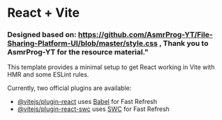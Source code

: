 # React + Vite
### Designed based on: https://github.com/AsmrProg-YT/File-Sharing-Platform-UI/blob/master/style.css  , Thank you to AsmrProg-YT for the resource material."
This template provides a minimal setup to get React working in Vite with HMR and some ESLint rules.

Currently, two official plugins are available:

- [@vitejs/plugin-react](https://github.com/vitejs/vite-plugin-react/blob/main/packages/plugin-react/README.md) uses [Babel](https://babeljs.io/) for Fast Refresh
- [@vitejs/plugin-react-swc](https://github.com/vitejs/vite-plugin-react-swc) uses [SWC](https://swc.rs/) for Fast Refresh
